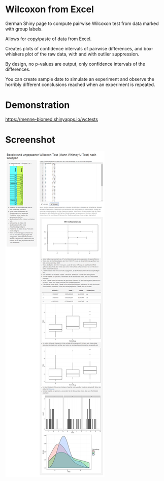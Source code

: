 # Wilcoxon from Excel
German Shiny page to compute pairwise Wilcoxon test from data marked with group labels.

Allows for copy/paste of data from Excel.

Creates plots of confidence intervals of pairwise differences, and box-whiskers plot of the raw data, with and with outlier suppression.

By design, no p-values are output, only confidence intervals of the differences. 

You can create sample date to simulate an experiment and observe the horribly different conclusions reached when an experiment is repeated. 

# Demonstration

https://menne-biomed.shinyapps.io/wctests

# Screenshot

![Screenshot](screenshot.png)
